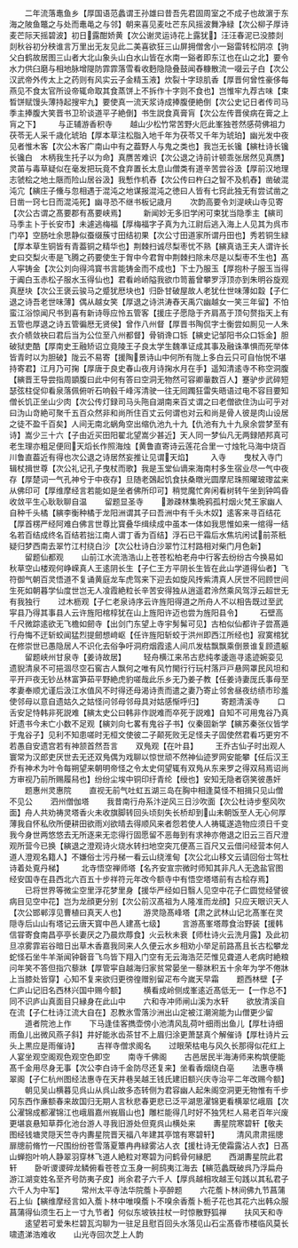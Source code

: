 <!-- { "loadSidebar": true } -->
　　二年流落鼃鱼乡【厚国语范蠡谓王孙雄曰昔吾先君固周室之不成子也故濵于东海之陂鱼鼈之与处而鼃黾之与邻】朝来喜见麦吐芒东风摇波舞净緑【次公柳子厚诗麦芒际天摇碧波】初日露酣娇黄【次公谢灵运诗花上露犹】汪汪春泥已没膝剡剡秋谷初分秧谁言万里出无友见此二美喜欲狂三山屏拥僧舍小一谿雷转松阴凉【驹父白鹤故居图三山者大北山象头山白水山皆在水南一谿者即东江也在山之北】要令水力供臼磨与相地脉增隄防霏霏落雪看收麪隐隐叠鼓闻舂糠散流一啜云子白【次公汉武帝外传太上之药则有风实云子金精玉液】炊裂十字琼肌香【厚晋何曾性豪侈每燕见不食太官所设帝辄命取其食蒸饼上不拆作十字则不食也】岂惟牢九荐古味【束晳饼赋馒头薄持起搜牢九】要使真一流天浆诗成捧腹便絶倒【次公史记日者传司马季主捧腹大笑晋书卫玠谈道平子絶倒】书生説食真膏肓【次公左传晋侯病在膏之上肓之下】
　　与正辅游香积寺
　　越山少松竹常苦野火厄此峯独苍然感荷佛祖力茯苓无人采千歳化琥珀【厚本草注松脂入地千年为茯苓又千年为琥珀】幽光发中夜见者惟木客【次公木客广南山中有之葢野人与鬼之类也】我岂无长镵【縯杜诗长镵长镵白　木柄我生托子以为命】真赝苦难识【次公退之诗前计顿乖张居然见真赝】灵苖与毒草疑似在毫发把玩竟不食弃置长太息山僧类有道辛苦尝谷汲【厚前汉地理志虢桧之地土陿而险山居谷汲】我慙作机舂【次公传曰杵臼之智不及机舂】凿破混沌宂【縯庄子儵与忽相遇于混沌之地谋报混沌之徳曰人皆有七窍此独无有尝试凿之日凿一窍七日而混沌死】幽寻恐不继书板记歳月
　　次韵高要令刘湜峡山寺见寄【次公古谓之髙要郡有髙要峡焉】
　　新闻妙无多旧学闲可束犹当隐季主【縯司马季主卜于长安市】未遽逃梅福【厚梅福字子真为九江尉后逃入海上人见其为呉市门卒】空肠吐余思静似蚕缀蔟寸田结初果【次公寸田道家所谓丹田也】秀若铜生緑【厚本草生铜皆有青葢铜之精华也】荆棘扫诚尽梨枣忧不熟【縯真诰王夫人谓许长史曰交梨火枣是飞腾之药要使生于胷中今君胷中荆棘扫除未尽是以梨枣不生也】髙人寜铸金【次公刘向得鸿寳书言能铸金而不成也】下士乃服玉【厚抱朴子服玉当得于阗白玉赤松子服水玉得仙也】君看岭峤隘我欲巾笥蓄曾攀罗浮顶亦到朱明谷旋观真歴块【次公王褒云骏马之蹙犹厯块也】归卧甘破屋故人老犹仕世味薄如縠【子仁退之诗吾老世味薄】偶从越女笑【厚退之诗洪涛舂天禹穴幽越女一笑三年留】不怕蛮江浴惊闻尺书到喜有新诗辱应怜五管客【援庄子愿隐于齐肩髙于顶句赘指天上有五管也厚退之诗五管徧厯无贤侯】曾作八州督【厚晋书陶侃字士衡尝如厠见一人朱衣介帻敛袂曰君后当为公位至八州都督】骨销谗口铄【縯史记邹阳书众口铄金】胆破狱吏酷【厚南史王融矫诏立竟陵王子良太学生魏凖证成其事及融诛凖惧而死举体皆青时以为胆破】陇云不易寄【援陶景诗山中何所有陇上多白云只可自怡悦不堪持寄君】江月乃可掬【厚唐于良史春山夜月诗掬水月在手】遥知清逺寺不称空洞腹【縯晋王导尝指周顗腹曰此中何有答曰空洞无物然可容卿軰数百人】蹇驴步武碎短瑟弦柱促仰看泉落佩俯听石响毂千峰泻清驶一往无囘躅狂雷失晤语过电不容目要知僧长饥正坐山少肉【次公传灯録司马头陁自湖南来百丈谓之曰老僧欲住沩山可乎对曰沩山竒絶可聚千五百众然非和尚所住百丈云何谓也对云和尚是骨人彼是肉山设居之徒不盈千百矣】人间无南北蜗角空出缩仇池九十九【仇池有九十九泉余尝梦至有诗】嵩少三十六【子由近买田阳翟北望嵩少甚近】天人同一梦仙凡无两録陋邦真可老生理亦粗足便囘天熖长作照海烛【黄鲁直寄诗云莲花合里一寸烛牝马海中烧百川鲁直葢近有得也次公退之诗居然妄推让见谓天焰】
　　入寺
　　曳杖入寺门辑杖揖世尊【次公礼记孔子曳杖而歌】我是玉堂仙谪来海南村多生宿业尽一气中夜存【厚楚词一气孔神兮于中夜存】旦随老鵶起饥食扶桑暾光圆摩尼珠照曜玻瓈盆来从佛印可【厚维摩经言若能如是坐者佛所印可】稍觉魔忙奔闲看树转午坐到钟鸣昏收敛平生心耿耿聊自温
　　留题显圣寺
　　渺疎林集晩鸦孤村烟火梵王家幽人自种千头橘【縯李衡种橘于龙阳洲谓其子曰吾洲中有千头木奴】逺客来寻百结花【厚首楞严经阿难白佛言世尊比寳叠华缉续成中虽本一体如我思惟如来一绾得一结名若百结成终名百结若拙江南人谓丁香为百结】浮石已干霜后水焦坑闲试前茶秖疑归梦西南去翠竹江村绕白沙【次公杜诗白沙翠竹江村路相对柴门月色新】
　　留题仙都观
　　山前江水流浩浩山上苍苍松柏老舟中行客去纷纷古今换易如秋草空山楼观何峥嵘真人王逺阴长生【子仁王方平阴长生皆在此山学道得仙者】飞符御气朝百灵悟道不复诵黄庭龙车虎驾来下迎去如旋风抟紫清真人厌世不囘顾世间生死如朝暮学仙度世岂无人飡霞絶粒长辛苦安得独从逍遥君泠然乘风驾浮云超世无有我独行
　　过木枥观【子仁老泉诗序云许旌阳得道之所舟人不以相告既过至武寜县乃得其事县人云许旌阳棺椁犹在山上旌阳许迈也尝为旌阳县令】
　　石壁高千尺微踪逺欲无飞檐如劒寺【出剑门东望上寺宇髣髴可见】古柏似仙都许子尝髙遁行舟悔不迂斩蛟闻猛烈提劒想﨑岖【任许旌阳斩蛟于洪州即西江所经也】寂寞棺犹在修崇世已愚隐居人不识化去俗争吁洞府烟霞逺人间爪发枯飘飘乘倒景谁复顾遗躯
　　留题峡州甘泉寺【姜诗故居】
　　轻舟横江来吊古悲纯孝逶迤寻逺迹婉娈见遗貎清泉不可挹涸尽空石窖古人飘何之唯有风竹閙行行玩村落戸戸悬网罩民风坦和平开戸夜无钞丛林富笋茹平野絶虎豹嗟哉此乐乡无乃姜子教【任姜诗妻厐氏事母至孝妻奉顺尤谨后汲江水值风不时得还母渴诗责而遣之妻乃寄止邻舍昼夜纺绩市珍羞使邻母以意自遗姑久之姑怪问邻母邻母具对姑感惭呼归】
　　寄题清溪寺
　　口舌安足恃韩非死説难【縯太史公曰韩非作説难而卒死于説难】自知不可用鬼谷乃真奸遗书今未亡小数不足观【縯刘向七畧有鬼谷子书】仪秦固新学【縯苏秦张仪皆学于鬼谷子】见利不知患嗟时无桓文使彼二子颠死败无足怪夫子固使然君看巧更穷不若愚自安遗宫若有神颔首然吾言
　　双鳬观【在叶县】
　　王乔古仙子时出观人寰常为汉郎吏厌世去无还双鳬偶为戏聊以惊世顽不然神仙迹罗网安能攀【任后汉王乔有神术为叶令每朔望来朝明帝怪之令太史伺望辄有双鳬从东来罗之得双舄焉诏尚方审视乃前所赐履舄也】纷纷尘埃中铜印纡青纶【绶也】安知无隐者窃笑彼愚奸
　　题惠州灵惠院
　　直视无前气吐虹五湖三岛在胸中相逢莫怪不相揖只见山僧不见公
　　泗州僧伽塔
　　我昔南行舟系汴逆风三日沙吹面【次公杜诗步壑风吹面】舟人共劝祷灵塔香火未收旗脚转回头顷刻失长桥却到山未朝饭至人无心何厚薄我自怀私欣所便耕田欲雨刈欲晴去得顺风来者怨若使人人祷辄遂造物应须日千变我今身世两悠悠去无所逐来无恋得行固愿留不恶毎到有求神亦倦退之旧云三百尺澄观所营今已换【縯退之澄观诗火烧水转扫地空突兀便髙三百尺又云借问经营本何人道人澄观名籍人】不嫌俗士污丹梯一看云山绕淮甸【次公北山移文云请回俗士驾杜诗着处覔丹梯】
　　北寺悟空禅师塔【名齐安宣宗微时师知其非凡人无逸盐官图经安国寺在县西北六百五十步祥符元年改今额寺中有悟空塔塔前有古桧存焉】
　　已将世界等微尘空里浮花梦里身【援华严经如日翳人见空中花子仁圆觉经譬彼病目见空中花】岂为龙顔更分别【次公前汉髙祖为人隆准而龙顔】只应天眼识天人【次公邯郸淳见曹植曰真天人也】
　　游灵隐髙峰塔【肃之武林山记北髙峯在灵隠寺后山山有塔记云唐天寳中邑人建髙七级】
　　言游髙峯塔蓐食治野装【援韩信甞寄食南昌亭亭长妻厌之乃晨炊蓐食】火云秋未衰【师杜诗火云洗月露】及此初旦凉雾霏岩谷暗日出草木香嘉我同来人久便云水乡相劝小举足前路髙且长古松攀龙蛇怪石坐牛羊渐闻钟磬音飞鸟皆下翔入门空有无云海浩茫茫惟见聋道人老病时絶粮问年笑不答但指穴藜牀【厚管寜自越海归家贫常晏坐一藜牀积五十余年为学不倦牀上当膝处皆穿】心知不复来欲归更徬徨赠别留疋布今嵗天早霜
　　题西林壁【子仁庐山记旧名西林兴国中赐今额】
　　横看成岭侧成峯逺近髙低无一【一作总不】同不识庐山真面目只縁身在此山中
　　六和寺冲师闸山溪为水轩
　　欲放清溪自在流【子仁杜诗江流大自在】忍教氷雪落沙洲出山定被江潮涴能为山僧更少留
　　道者院池上作
　　下马逢佳客擕壶傍小池清风乱荷叶细雨出鱼儿【厚杜诗细雨鱼儿出微风燕子斜】井好能氷齿茶甘不上眉归涂更萧瑟真个解催诗【厚杜诗片云头上黒应是雨催诗】
　　吉祥寺僧求阁名
　　过眼荣枯电与风久长那得似花红上人宴坐观空阁观色观空色即空
　　南寺千佛阁
　　古邑居民半海涛师来构筑便能髙千金用尽身无事【次公李白诗千金防尽还复来】坐看香烟绕白亳
　　法惠寺横翠阁【子仁杭州图经法惠寺在天井巷吴越王钱氏建旧额兴庆寺治平二年改赐今额】
　　朝见吴山横暮见呉山从呉山故多态转侧为君容幽人起朱阁空洞更无物惟有千步冈东西作亷额春来故国归无期人言秋悲春更悲已泛平湖思濯锦更看横翠忆峨眉【次公濯锦成都濯锦江也峨眉嘉州峩眉山也】雕栏能得几时好不独凭栏人易老百年兴废更堪哀悬知草莽化池台游人寻我旧游处但覔呉山横处来
　　夀星院寒碧轩【敬夫图经钱塘灵隠天竺寺内夀星院晋天福八年建其亭馆有寒碧轩】
　　清风肃肃摇牕扉牕前脩竹一尺围纷纷苍雪落夏簟冉冉緑雾沾人衣【援杜诗无使霜露沾人衣】日髙山蝉抱叶响人静翠羽穿林飞道人絶粒对寒碧为问鹤骨何縁肥
　　西湖夀星院此君轩
　　卧听谡谡碎龙鳞俯看苍苍立玉身一舸鸱夷江海去【縯范蠡既破呉乃浮扁舟游江湖变姓名至齐号防夷子皮】尚余君子六千人【厚呉越相攻越王句践以其私君子六千人为中军】
　　常州太平寺法华院薝卜亭醉题
　　六花薝卜林间佛九节菖蒲石上仙【縯维摩经言如入薝卜林中唯嗅薝卜不嗅余香薝卜栀子花也其花六出韩众服菖蒲得仙须生石上一寸九节者】何似东坡铁拄杖一时惊散野狐禅
　　扶风天和寺
　　逺望若可爱朱栏碧瓦沟聊为一驻足且慰百回头水落见山石尘髙昏市楼临风莫长啸遗涕浩难收
　　山光寺回次芝上人韵
